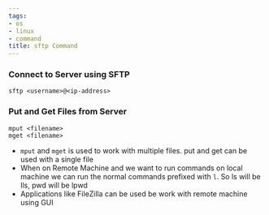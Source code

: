 ```yaml
---
tags:
- os
- linux
- command
title: sftp Command
---
```


### Connect to Server using SFTP

````shell
sftp <username>@<ip-address>
````

### Put and Get Files from Server

````shell
mput <filename>
mget <filename>
````

* `mput` and `mget` is used to work with multiple files. put and get can be used with a single file
* When on Remote Machine and we want to run commands on local machine we can run the normal commands prefixed with `l`. So ls will be lls, pwd will be lpwd
* Applications like FileZilla can be used be work with remote machine using GUI